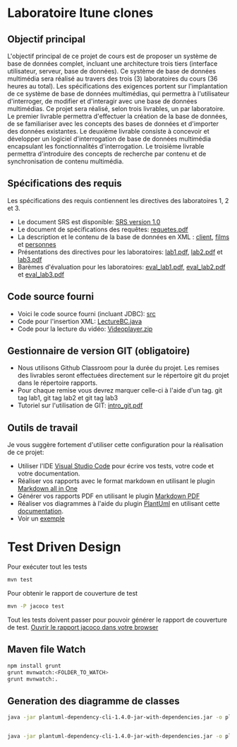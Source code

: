 # Laboratoire Itune clones
## Objectif principal

L'objectif principal de ce projet de cours est de proposer un système de base de données complet, incluant une architecture trois tiers (interface utilisateur, serveur, base de données). Ce système de base de données multimédia sera réalisé au travers des trois (3) laboratoires du cours (36 heures au total). Les spécifications des exigences portent sur l'implantation de ce système de base de données multimédias, qui permettra à l'utilisateur d'interroger, de modifier et d'interagir avec une base de données multimédias. Ce projet sera réalisé, selon trois livrables, un par laboratoire. Le premier livrable permettra d'effectuer la création de la base de données, de se familiariser avec les concepts des bases de données et d'importer des données existantes. Le deuxième livrable consiste à concevoir et développer un logiciel d'interrogation de base de données multimédia encapsulant les fonctionnalités d'interrogation. Le troisième livrable permettra d'introduire des concepts de recherche par contenu et de synchronisation de contenu multimédia.

## Spécifications des requis

Les spécifications des requis contiennent les directives des laboratoires 1, 2 et 3.

-  Le document SRS est disponible: [SRS version 1.0](doc/exigences/SRS.pdf)
- Le document de spécifications des requêtes: [requetes.pdf](doc/exigences/requetes.pdf)
- La description et le contenu de la base de données en XML : [client](data/clients_utf8.xml), [films](data/films_utf8.xml) et [personnes](data/personnes_utf8.xml)
- Présentations des directives pour les laboratoires: [lab1.pdf](doc/exigences/lab1.pdf), [lab2.pdf](doc/exigences/lab2.pdf) et  [lab3.pdf](doc/exigences/lab3.pdf)
- Barèmes d'évaluation pour les laboratoires: [eval_lab1.pdf](doc/exigences/eval_lab1.pdf), [eval_lab2.pdf](doc/exigences/eval_lab2.pdf) et [eval_lab3.pdf](doc/exigences/eval_lab3.pdf)

## Code source fourni

- Voici le code source fourni (incluant JDBC): [src](src)
- Code pour l'insertion XML: [LectureBC.java](src/lecture/LectureBD.java)
- Code pour la lecture du vidéo: [Videoplayer.zip](https://cours.etsmtl.ca/gti660/private/labos/videoplayer.zip)

## Gestionnaire de version GIT (obligatoire)

- Nous utilisons Github Classroom pour la durée du projet. Les remises des livrables seront effectuées directement sur le répertoire git du projet dans le répertoire rapports.
- Pour chaque remise vous devrez marquer celle-ci à l'aide d'un tag. git tag lab1, git tag lab2 et git tag lab3
- Tutoriel sur l'utilisation de GIT: [intro_git.pdf](https://cours.etsmtl.ca/gti660/private/labos/intro_git.pdf)

## Outils de travail
Je vous suggère fortement d'utiliser cette configuration pour la réalisation de ce projet:
- Utiliser l'IDE [Visual Studio Code](https://code.visualstudio.com/docs/languages/java) pour écrire vos tests, votre code et votre documentation.
- Réaliser vos rapports avec le format markdown en utilisant le plugin [Markdown all in One](https://marketplace.visualstudio.com/items?itemName=yzhang.markdown-all-in-one)
- Générer vos rapports PDF en utilisant le plugin [Markdown PDF](https://marketplace.visualstudio.com/items?itemName=yzane.markdown-pdf)
- Réaliser vos diagrammes à l'aide du plugin [PlantUml](https://marketplace.visualstudio.com/items?itemName=jebbs.plantuml) en utilisant cette [documentation](https://plantuml.com/fr/).
- Voir un [exemple](doc/rapports/exemple/exemple.md)

# Test Driven Design

Pour exécuter tout les tests
```bash
mvn test 
```

Pour obtenir le rapport de couverture de test
```bash
mvn -P jacoco test
```
Tout les tests doivent passer pour pouvoir générer le rapport de couverture de test.
[Ouvrir le rapport jacoco dans votre browser](./target/jacoco/site/../../site/jacoco/index.html)


## Maven file Watch
```bash
npm install grunt
grunt mvnwatch:<FOLDER_TO_WATCH>
grunt mvnwatch:.
```

## Generation des diagramme de classes
```bash
java -jar plantuml-dependency-cli-1.4.0-jar-with-dependencies.jar -o plantuml.puml -b . -i **/*.java -e **/*Test*.jva -dn .*Test.* -v


java -jar plantuml-dependency-cli-1.4.0-jar-with-dependencies.jar -o plantuml-framework-graphed2.puml -b . -i ./src/main/java/Framework/**/*.java -e **/*Test*.jva -dn .*Test.* -v
```